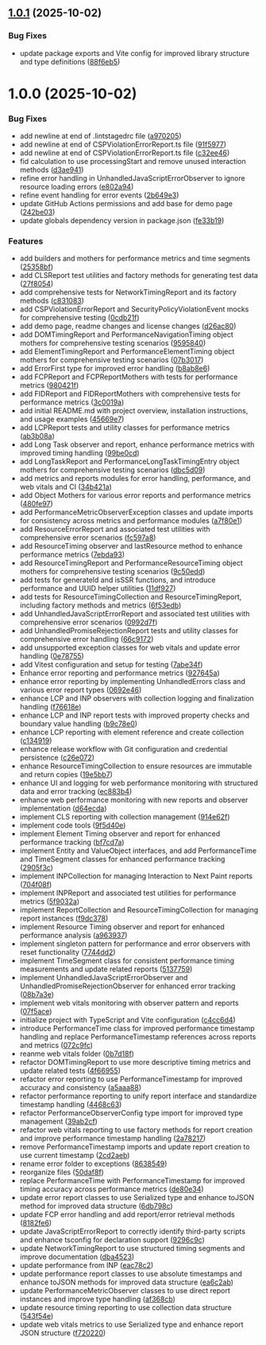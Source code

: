 ## [1.0.1](https://github.com/Cefo14/rumora/compare/v1.0.0...v1.0.1) (2025-10-02)


### Bug Fixes

* update package exports and Vite config for improved library structure and type definitions ([88f6eb5](https://github.com/Cefo14/rumora/commit/88f6eb55fad0b259209e9ca231f2598cd4438d4b))

# 1.0.0 (2025-10-02)


### Bug Fixes

* add newline at end of .lintstagedrc file ([a970205](https://github.com/Cefo14/rumora/commit/a970205174a1f59a449aa94080afdfacbaebf5cc))
* add newline at end of CSPViolationErrorReport.ts file ([91f5977](https://github.com/Cefo14/rumora/commit/91f59776f2e8506359388da99f06bc845d8697f2))
* add newline at end of CSPViolationErrorReport.ts file ([c32ee46](https://github.com/Cefo14/rumora/commit/c32ee46936d7ef80188ea9ece390e23fed11de17))
* fid calculation to use processingStart and remove unused interaction methods ([d3ae941](https://github.com/Cefo14/rumora/commit/d3ae941d311a069824ea4972f5ea1fe3d71f5276))
* refine error handling in UnhandledJavaScriptErrorObserver to ignore resource loading errors ([e802a94](https://github.com/Cefo14/rumora/commit/e802a9484505c04889e75f48e4c0096a80231c23))
* refine event handling for error events ([2b649e3](https://github.com/Cefo14/rumora/commit/2b649e37b91833ae6eaee19841c1145c34c3ffde))
* update GitHub Actions permissions and  add base for demo page ([242be03](https://github.com/Cefo14/rumora/commit/242be03556f94c156d321ec4b78a504e0e78b831))
* update globals dependency version in package.json ([fe33b19](https://github.com/Cefo14/rumora/commit/fe33b191e65186e9b5cfcbd2541193a3bc11384e))


### Features

* add builders and mothers for performance metrics and time segments ([25358bf](https://github.com/Cefo14/rumora/commit/25358bf09d2fa82e46f93a0a452f7596ca75daed))
* add CLSReport test utilities and factory methods for generating test data ([27f8054](https://github.com/Cefo14/rumora/commit/27f8054a43026fd3d9bde7dd8cea4e12135af134))
* add comprehensive tests for NetworkTimingReport and its factory methods ([c831083](https://github.com/Cefo14/rumora/commit/c8310835771ebaf4f247f715953eee9b436e7ea3))
* add CSPViolationErrorReport and SecurityPolicyViolationEvent mocks for comprehensive testing ([0cdb21f](https://github.com/Cefo14/rumora/commit/0cdb21f79b9ef3082f4556c7e9d1b849b05ae311))
* add demo page, readme changes and license changes ([d26ac80](https://github.com/Cefo14/rumora/commit/d26ac80ade16d746e02ebdeb79d3268eece00491))
* add DOMTimingReport and PerformanceNavigationTiming object mothers for comprehensive testing scenarios ([9595840](https://github.com/Cefo14/rumora/commit/9595840ea647063a90088050cd5c8c1ad59b7bb5))
* add ElementTimingReport and PerformanceElementTiming object mothers for comprehensive testing scenarios ([07b3017](https://github.com/Cefo14/rumora/commit/07b30170c9db404352d799e7bdc5c635ae29f398))
* add ErrorFirst type for improved error handling ([b8ab8e6](https://github.com/Cefo14/rumora/commit/b8ab8e6d571ba8eee7e2f3138d70ef9b0ff6d2fa))
* add FCPReport and FCPReportMothers with tests for performance metrics ([980421f](https://github.com/Cefo14/rumora/commit/980421f436c4ec7ed679cf897a44c89fc003c569))
* add FIDReport and FIDReportMothers with comprehensive tests for performance metrics ([3c0019a](https://github.com/Cefo14/rumora/commit/3c0019a7d362a18c8cdca47e6525697f6b370af0))
* add initial README.md with project overview, installation instructions, and usage examples ([45669e7](https://github.com/Cefo14/rumora/commit/45669e7438700b3cb9bbbc2bc4209fb265bada20))
* add LCPReport tests and utility classes for performance metrics ([ab3b08a](https://github.com/Cefo14/rumora/commit/ab3b08a35760193cc6f45507405dd412e360282b))
* add Long Task observer and report, enhance performance metrics with improved timing handling ([99be0cd](https://github.com/Cefo14/rumora/commit/99be0cd0e54c11936c4e3a85567e8ca5e785e366))
* add LongTaskReport and PerformanceLongTaskTimingEntry object mothers for comprehensive testing scenarios ([dbc5d09](https://github.com/Cefo14/rumora/commit/dbc5d095bc15dd67104b90e993d36a453c9e64cc))
* add metrics and reports modules for error handling, performance, and web vitals and CI ([34b421a](https://github.com/Cefo14/rumora/commit/34b421a31392ddc398f4bb35c397980d202df192))
* add Object Mothers for various error reports and performance metrics ([480fe97](https://github.com/Cefo14/rumora/commit/480fe97f7c242ae42fe12be17eba6b2a6d2f9c9b))
* add PerformanceMetricObserverException classes and update imports for consistency across metrics and performance modules ([a7f80e1](https://github.com/Cefo14/rumora/commit/a7f80e133d3a0b91f724b1bf813064ed0a125eb6))
* add ResourceErrorReport and associated test utilities with comprehensive error scenarios ([fc597a8](https://github.com/Cefo14/rumora/commit/fc597a86066f5c7d2b7ef8ae2765821cf6013fe9))
* add ResourceTiming observer and lastResource method to enhance performance metrics ([7ebda93](https://github.com/Cefo14/rumora/commit/7ebda939f893ccfcc4e02bc8b7aaf475c96c0e1b))
* add ResourceTimingReport and PerformanceResourceTiming object mothers for comprehensive testing scenarios ([9c50edd](https://github.com/Cefo14/rumora/commit/9c50edd55c86c7d5a4ff3d2ad5f8cefe23653152))
* add tests for generateId and isSSR functions, and introduce performance and UUID helper utilities ([11df927](https://github.com/Cefo14/rumora/commit/11df9272a8ddeee037c707c58750df6e46220261))
* add tests for ResourceTimingCollection and ResourceTimingReport, including factory methods and metrics ([6f53edb](https://github.com/Cefo14/rumora/commit/6f53edb36d65069012405e1ae142d358923e3539))
* add UnhandledJavaScriptErrorReport and associated test utilities with comprehensive error scenarios ([0992d7f](https://github.com/Cefo14/rumora/commit/0992d7ff8908e3055648911a270cf1952c45d30c))
* add UnhandledPromiseRejectionReport tests and utility classes for comprehensive error handling ([66c9172](https://github.com/Cefo14/rumora/commit/66c9172e4756f717b245c1ad5f61875257d07d5e))
* add unsupported exception classes for web vitals and update error handling ([0e78755](https://github.com/Cefo14/rumora/commit/0e78755d711fb6c7c42dd86de38f0ff6a8d8f213))
* add Vitest configuration and setup for testing ([7abe34f](https://github.com/Cefo14/rumora/commit/7abe34f1102260777f9a47925d2c2bf8408428c9))
* Enhance error reporting and performance metrics ([927645a](https://github.com/Cefo14/rumora/commit/927645af5f0295410f2d01281ff54ee77a46f03b))
* enhance error reporting by implementing UnhandledErrors class and various error report types ([0692e46](https://github.com/Cefo14/rumora/commit/0692e461f5a1f719adfc06cc115833c991fce4be))
* enhance LCP and INP observers with collection logging and finalization handling ([f76618e](https://github.com/Cefo14/rumora/commit/f76618ee1da7b1d2e414ddc55cacbaa285b3c922))
* enhance LCP and INP report tests with improved property checks and boundary value handling ([b9c78e0](https://github.com/Cefo14/rumora/commit/b9c78e03f61516ea108fc21180b18521fd98ef80))
* enhance LCP reporting with element reference and create collection ([c134919](https://github.com/Cefo14/rumora/commit/c134919520a6b63e83754649a9016814298f9773))
* enhance release workflow with Git configuration and credential persistence ([c26e072](https://github.com/Cefo14/rumora/commit/c26e072c01ae186acb90ce35e8a520a2fd4eba3b))
* enhance ResourceTimingCollection to ensure resources are immutable and return copies ([19e5bb7](https://github.com/Cefo14/rumora/commit/19e5bb7081b134354c82037c860143bc4846b9e3))
* enhance UI and logging for web performance monitoring with structured data and error tracking ([ec883b4](https://github.com/Cefo14/rumora/commit/ec883b40ec58a3c9a930e5a5199bf070f37f7834))
* enhance web performance monitoring with new reports and observer implementation ([d64ecda](https://github.com/Cefo14/rumora/commit/d64ecda7a24532df787cc360f64f1e2395ba5311))
* implement CLS reporting with collection management ([914e62f](https://github.com/Cefo14/rumora/commit/914e62f6c3c899e02a15ae8a60d2e253aab8a797))
* implement code tools ([9f5d40e](https://github.com/Cefo14/rumora/commit/9f5d40e021bc678d694476a48bdb3c1d44cbaa14))
* implement Element Timing observer and report for enhanced performance tracking ([bf7cd7a](https://github.com/Cefo14/rumora/commit/bf7cd7a9d2e629053eba37d06a65317b5a6537ad))
* implement Entity and ValueObject interfaces, and add PerformanceTime and TimeSegment classes for enhanced performance tracking ([2905f3c](https://github.com/Cefo14/rumora/commit/2905f3cc8e575c82fafb1aba9f5377f2c34d96c5))
* implement INPCollection for managing Interaction to Next Paint reports ([704f08f](https://github.com/Cefo14/rumora/commit/704f08f0c9f4027a490623ff0594ea124319d428))
* implement INPReport and associated test utilities for performance metrics ([5f9032a](https://github.com/Cefo14/rumora/commit/5f9032a990badcd4b1180407d0266440c71f636b))
* implement ReportCollection and ResourceTimingCollection for managing report instances ([f9dc378](https://github.com/Cefo14/rumora/commit/f9dc378d2c30204ff20441b6059e3977f9816d86))
* implement Resource Timing observer and report for enhanced performance analysis ([a963937](https://github.com/Cefo14/rumora/commit/a9639372976dce6b75aebd2b98cc1f37a91bea5a))
* implement singleton pattern for performance and error observers with reset functionality ([7744dd2](https://github.com/Cefo14/rumora/commit/7744dd25b7a0209b3143e1337485b98c200eef30))
* implement TimeSegment class for consistent performance timing measurements and update related reports ([5137759](https://github.com/Cefo14/rumora/commit/51377599337f33dd2c2c127f2eaccd5cc8030ad5))
* implement UnhandledJavaScriptErrorObserver and UnhandledPromiseRejectionObserver for enhanced error tracking ([08b7a3e](https://github.com/Cefo14/rumora/commit/08b7a3e359c949b80e26ec31da804459aa1caf41))
* implement web vitals monitoring with observer pattern and reports ([07f5ace](https://github.com/Cefo14/rumora/commit/07f5acedd0d8d9b1c9858230235bc6f88a46df53))
* initialize project with TypeScript and Vite configuration ([c4cc6d4](https://github.com/Cefo14/rumora/commit/c4cc6d48b5d163bb91e7882ac694ce74fba48219))
* introduce PerformanceTime class for improved performance timestamp handling and replace PerformanceTimestamp references across reports and metrics ([072c9fc](https://github.com/Cefo14/rumora/commit/072c9fc4ae82648e1903aa6e1812878a34758afe))
* reanme web vitals folder ([0b7d18f](https://github.com/Cefo14/rumora/commit/0b7d18f83c8dcdb60f00ceec673585067b607946))
* refactor DOMTimingReport to use more descriptive timing metrics and update related tests ([4f66955](https://github.com/Cefo14/rumora/commit/4f6695504882101d471e295aa5e85d086cdf67f7))
* refactor error reporting to use PerformanceTimestamp for improved accuracy and consistency ([a5aaa88](https://github.com/Cefo14/rumora/commit/a5aaa88b8cbb20045b01c1414d2ef938b103d7ea))
* refactor performance reporting to unify report interface and standardize timestamp handling ([4468c63](https://github.com/Cefo14/rumora/commit/4468c634c2fbfd06a27f6c50e7c1edd9757134b1))
* refactor PerformanceObserverConfig type import for improved type management ([39ab2cf](https://github.com/Cefo14/rumora/commit/39ab2cfa24c976ce7ad1b6f98ca6b7371c767091))
* refactor web vitals reporting to use factory methods for report creation and improve performance timestamp handling ([2a78217](https://github.com/Cefo14/rumora/commit/2a78217f62cb8dfd98544d6b34fbcb70fe44149b))
* remove PerformanceTimestamp imports and update report creation to use current timestamp ([2cd2aeb](https://github.com/Cefo14/rumora/commit/2cd2aebd286202875e54203abd5d09da57dabe4b))
* rename error folder to exceptions ([8638549](https://github.com/Cefo14/rumora/commit/863854954ca6f43ac1bfeba4d04634a249a6e888))
* reorganize files ([50daf8f](https://github.com/Cefo14/rumora/commit/50daf8fbce681fa3158323cf7a0e73995bbbca50))
* replace PerformanceTime with PerformanceTimestamp for improved timing accuracy across performance metrics ([de80e34](https://github.com/Cefo14/rumora/commit/de80e34e9033fee76de89e5df239bc13c7cc075a))
* update error report classes to use Serialized type and enhance toJSON method for improved data structure ([6db798c](https://github.com/Cefo14/rumora/commit/6db798ca24d899dc72f6173bf80d957d1be838f0))
* update FCP error handling and add report/error retrieval methods ([8182fe6](https://github.com/Cefo14/rumora/commit/8182fe62d37b9bfe3314969edca3eb9f75267202))
* update JavaScriptErrorReport to correctly identify third-party scripts and enhance tsconfig for declaration support ([9296c9c](https://github.com/Cefo14/rumora/commit/9296c9cfaa15b45f1663db94d865a1311287b924))
* update NetworkTimingReport to use structured timing segments and improve documentation ([dba4523](https://github.com/Cefo14/rumora/commit/dba4523d3c5b0c88a588115f02322d6464f0940a))
* update performance from INP ([eac78c2](https://github.com/Cefo14/rumora/commit/eac78c2a9459f7de023feaa1e91fa938c78fbb9a))
* update performance report classes to use absolute timestamps and enhance toJSON methods for improved data structure ([ea6c2ab](https://github.com/Cefo14/rumora/commit/ea6c2abd23ce7b9464feba5ada866f9cb3d1fa7f))
* update PerformanceMetricObserver classes to use direct report instances and improve type handling ([af368cb](https://github.com/Cefo14/rumora/commit/af368cb852c5338143027851e495542c840a3c24))
* update resource timing reporting to use collection data structure ([543f54e](https://github.com/Cefo14/rumora/commit/543f54e0fe79ba46d6df35281c3d6719aa57a1f5))
* update web vitals metrics to use Serialized type and enhance report JSON structure ([f720220](https://github.com/Cefo14/rumora/commit/f720220e2093015eb6c072329aa7fa94ff6f40ac))
